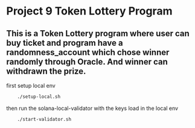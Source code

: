 # Project 9 Token Lottery Program

## This is a Token Lottery program where user can buy ticket and program have a randomness_account which chose winner randomly through Oracle. And winner can withdrawn the prize.

first setup local env
``` bash
    ./setup-local.sh
```

then run the solana-local-validator with the keys load in the local env
``` bash
    ./start-validator.sh
```